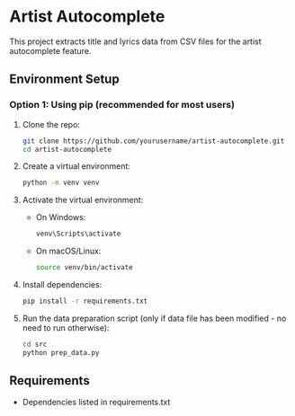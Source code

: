 # Artist Autocomplete

This project extracts title and lyrics data from CSV files for the artist autocomplete feature.

## Environment Setup

### Option 1: Using pip (recommended for most users)

1. Clone the repo:
   ```bash
   git clone https://github.com/yourusername/artist-autocomplete.git
   cd artist-autocomplete
   ```

2. Create a virtual environment:
   ```bash
   python -m venv venv
   ```

3. Activate the virtual environment:
   - On Windows:
     ```bash
     venv\Scripts\activate
     ```
   - On macOS/Linux:
     ```bash
     source venv/bin/activate
     ```

4. Install dependencies:
   ```bash
   pip install -r requirements.txt
   ```

5. Run the data preparation script (only if data file has been modified - no need to run otherwise):

   ```bash
   cd src
   python prep_data.py

## Requirements
- Dependencies listed in requirements.txt